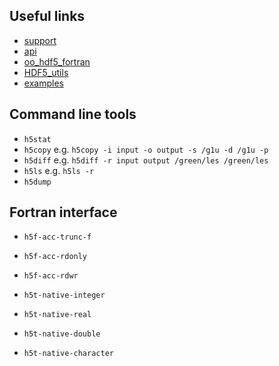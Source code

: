 
  ## Useful links
  
  * [support](https://portal.hdfgroup.org/display/support)
  * [api](https://support.hdfgroup.org/HDF5/doc1.8/RM/RM_H5Front.html)
  * [oo_hdf5_fortran](https://github.com/scivision/oo_hdf5_fortran)
  * [HDF5_utils](https://github.com/tiasus/HDF5_utils)
  * [examples](/usr/share/hdf5_examples/fortran/)
  
  ## Command line tools
  
  * `h5stat`
  * `h5copy` e.g. `h5copy -i input -o output -s /g1u -d /g1u -p`
  * `h5diff` e.g. `h5diff -r input output /green/les /green/les`
  * `h5ls` e.g. `h5ls -r`
  * `h5dump`
  
  ## Fortran interface
  
  * `h5f-acc-trunc-f`
  * `h5f-acc-rdonly`
  * `h5f-acc-rdwr`
  
  * `h5t-native-integer`
  * `h5t-native-real`
  * `h5t-native-double`
  * `h5t-native-character`
